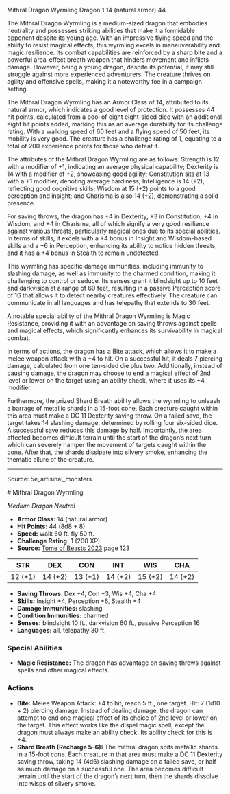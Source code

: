 <MonsterName/>Mithral Dragon Wyrmling</MonsterName>
<CreatureType/>Dragon</CreatureType>
<CR/>1</CR>
<AC/>14 (natural armor)</AC>
<HP/>44</HP>
<summary>The Mithral Dragon Wyrmling is a medium-sized dragon that embodies neutrality and possesses striking abilities that make it a formidable opponent despite its young age. With an impressive flying speed and the ability to resist magical effects, this wyrmling excels in maneuverability and magic resilience. Its combat capabilities are reinforced by a sharp bite and a powerful area-effect breath weapon that hinders movement and inflicts damage. However, being a young dragon, despite its potential, it may still struggle against more experienced adventurers. The creature thrives on agility and offensive spells, making it a noteworthy foe in a campaign setting.</summary>

<detail>

The Mithral Dragon Wyrmling has an Armor Class of 14, attributed to its natural armor, which indicates a good level of protection. It possesses 44 hit points, calculated from a pool of eight eight-sided dice with an additional eight hit points added, marking this as an average durability for its challenge rating. With a walking speed of 60 feet and a flying speed of 50 feet, its mobility is very good. The creature has a challenge rating of 1, equating to a total of 200 experience points for those who defeat it.

The attributes of the Mithral Dragon Wyrmling are as follows: Strength is 12 with a modifier of +1, indicating an average physical capability; Dexterity is 14 with a modifier of +2, showcasing good agility; Constitution sits at 13 with a +1 modifier, denoting average hardiness; Intelligence is 14 (+2), reflecting good cognitive skills; Wisdom at 15 (+2) points to a good perception and insight; and Charisma is also 14 (+2), demonstrating a solid presence. 

For saving throws, the dragon has +4 in Dexterity, +3 in Constitution, +4 in Wisdom, and +4 in Charisma, all of which signify a very good resilience against various threats, particularly magical ones due to its special abilities. In terms of skills, it excels with a +4 bonus in Insight and Wisdom-based skills and a +6 in Perception, enhancing its ability to notice hidden threats, and it has a +4 bonus in Stealth to remain undetected.

This wyrmling has specific damage immunities, including immunity to slashing damage, as well as immunity to the charmed condition, making it challenging to control or seduce. Its senses grant it blindsight up to 10 feet and darkvision at a range of 60 feet, resulting in a passive Perception score of 16 that allows it to detect nearby creatures effectively. The creature can communicate in all languages and has telepathy that extends to 30 feet.

A notable special ability of the Mithral Dragon Wyrmling is Magic Resistance, providing it with an advantage on saving throws against spells and magical effects, which significantly enhances its survivability in magical combat.

In terms of actions, the dragon has a Bite attack, which allows it to make a melee weapon attack with a +4 to hit. On a successful hit, it deals 7 piercing damage, calculated from one ten-sided die plus two. Additionally, instead of causing damage, the dragon may choose to end a magical effect of 2nd level or lower on the target using an ability check, where it uses its +4 modifier.

Furthermore, the prized Shard Breath ability allows the wyrmling to unleash a barrage of metallic shards in a 15-foot cone. Each creature caught within this area must make a DC 11 Dexterity saving throw. On a failed save, the target takes 14 slashing damage, determined by rolling four six-sided dice. A successful save reduces this damage by half. Importantly, the area affected becomes difficult terrain until the start of the dragon’s next turn, which can severely hamper the movement of targets caught within the cone. After that, the shards dissipate into silvery smoke, enhancing the thematic allure of the creature.</detail>



---

Source: 5e_artisinal_monsters

<statblock>
# Mithral Dragon Wyrmling

*Medium* *Dragon* *Neutral*

- **Armor Class:** 14 (natural armor)
- **Hit Points:** 44 (8d8 + 8)
- **Speed:** walk 60 ft. fly 50 ft.
- **Challenge Rating:** 1 (200 XP)
- **Source:** [Tome of Beasts 2023](https://koboldpress.com/kpstore/product/tome-of-beasts-1-2023-edition/) page 123

| STR | DEX | CON | INT | WIS | CHA |
| --- | --- | --- | --- | --- | --- |
| 12 (+1) | 14 (+2) | 13 (+1) | 14 (+2) | 15 (+2) | 14 (+2) |

- **Saving Throws**: Dex +4, Con +3, Wis +4, Cha +4
- **Skills:** Insight +4, Perception +6, Stealth +4
- **Damage Immunities:** slashing
- **Condition Immunities:** charmed
- **Senses:** blindsight 10 ft., darkvision 60 ft., passive Perception 16
- **Languages:** all, telepathy 30 ft.

### Special Abilities

- **Magic Resistance:** The dragon has advantage on saving throws against spells and other magical effects.

### Actions

- **Bite:** Melee Weapon Attack: +4 to hit, reach 5 ft., one target. Hit: 7 (1d10 + 2) piercing damage. Instead of dealing damage, the dragon can attempt to end one magical effect of its choice of 2nd level or lower on the target. This effect works like the dispel magic spell, except the dragon must always make an ability check. Its ability check for this is +4.
- **Shard Breath (Recharge 5–6):** The mithral dragon spits metallic shards in a 15-foot cone. Each creature in that area must make a DC 11 Dexterity saving throw, taking 14 (4d6) slashing damage on a failed save, or half as much damage on a successful one. The area becomes difficult terrain until the start of the dragon’s next turn, then the shards dissolve into wisps of silvery smoke.
</statblock>



